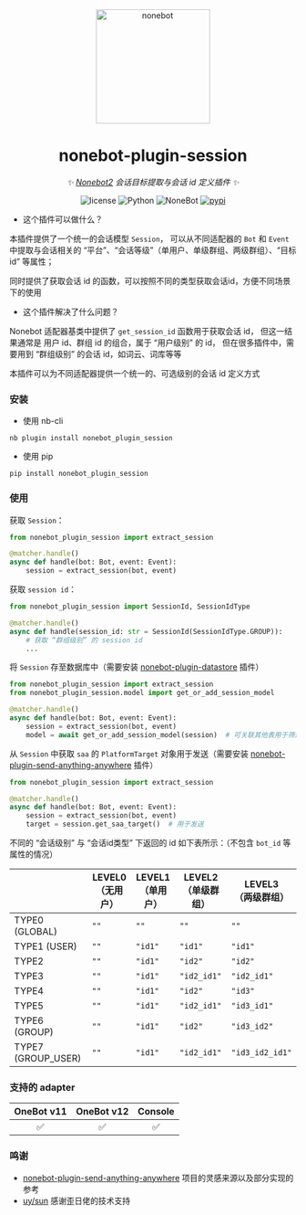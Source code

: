 <div align="center">

  <a href="https://v2.nonebot.dev/">
    <img src="https://v2.nonebot.dev/logo.png" width="200" height="200" alt="nonebot">
  </a>

# nonebot-plugin-session

_✨ [Nonebot2](https://github.com/nonebot/nonebot2) 会话目标提取与会话 id 定义插件 ✨_

<p align="center">
  <img src="https://img.shields.io/github/license/noneplugin/nonebot-plugin-session" alt="license">
  <img src="https://img.shields.io/badge/python-3.8+-blue.svg" alt="Python">
  <img src="https://img.shields.io/badge/nonebot-2.0.0rc1+-red.svg" alt="NoneBot">
  <a href="https://pypi.org/project/nonebot-plugin-session">
    <img src="https://badgen.net/pypi/v/nonebot-plugin-session" alt="pypi">
  </a>
</p>

</div>


- 这个插件可以做什么？

本插件提供了一个统一的会话模型 `Session`，
可以从不同适配器的 `Bot` 和 `Event` 中提取与会话相关的
“平台”、“会话等级”（单用户、单级群组、两级群组）、“目标 id” 等属性；

同时提供了获取会话 id 的函数，可以按照不同的类型获取会话id，方便不同场景下的使用

- 这个插件解决了什么问题？

Nonebot 适配器基类中提供了 `get_session_id` 函数用于获取会话 id，
但这一结果通常是 用户 id、群组 id 的组合，属于 “用户级别” 的 id，
但在很多插件中，需要用到 “群组级别” 的会话 id，如词云、词库等等

本插件可以为不同适配器提供一个统一的、可选级别的会话 id 定义方式


### 安装

- 使用 nb-cli

```
nb plugin install nonebot_plugin_session
```

- 使用 pip

```
pip install nonebot_plugin_session
```

### 使用


获取 `Session`：

```python
from nonebot_plugin_session import extract_session

@matcher.handle()
async def handle(bot: Bot, event: Event):
    session = extract_session(bot, event)
```


获取 `session id`：

```python
from nonebot_plugin_session import SessionId, SessionIdType

@matcher.handle()
async def handle(session_id: str = SessionId(SessionIdType.GROUP)):
    # 获取 “群组级别” 的 session id
    ...
```


将 `Session` 存至数据库中（需要安装 [nonebot-plugin-datastore](https://github.com/he0119/nonebot-plugin-datastore) 插件）

```python
from nonebot_plugin_session import extract_session
from nonebot_plugin_session.model import get_or_add_session_model

@matcher.handle()
async def handle(bot: Bot, event: Event):
    session = extract_session(bot, event)
    model = await get_or_add_session_model(session)  # 可关联其他表用于筛选等
```


从 `Session` 中获取 `saa` 的 `PlatformTarget` 对象用于发送（需要安装 [nonebot-plugin-send-anything-anywhere](https://github.com/felinae98/nonebot-plugin-send-anything-anywhere) 插件）

```python
from nonebot_plugin_session import extract_session

@matcher.handle()
async def handle(bot: Bot, event: Event):
    session = extract_session(bot, event)
    target = session.get_saa_target()  # 用于发送
```


不同的 “会话级别” 与 “会话id类型” 下返回的 id 如下表所示：（不包含 `bot_id` 等属性的情况）

| | LEVEL0<br>（无用户） | LEVEL1<br>（单用户） | LEVEL2<br>（单级群组） | LEVEL3<br>（两级群组） | 
| --- | --- | --- | --- | --- |
| TYPE0 (GLOBAL) | `""` | `""` | `""` | `""` |
| TYPE1 (USER) | `""` | `"id1"` | `"id1"` | `"id1"` |
| TYPE2 | `""` | `"id1"` | `"id2"` | `"id2"` |
| TYPE3 | `""` | `"id1"` | `"id2_id1"` | `"id2_id1"` |
| TYPE4 | `""` | `"id1"` | `"id2"` | `"id3"` |
| TYPE5 | `""` | `"id1"` | `"id2_id1"` | `"id3_id1"` |
| TYPE6 (GROUP) | `""` | `"id1"` | `"id2"` | `"id3_id2"` |
| TYPE7 (GROUP_USER) | `""` | `"id1"` | `"id2_id1"` | `"id3_id2_id1"` |


### 支持的 adapter

| OneBot v11 | OneBot v12 | Console |
| :--------: | :--------: | :------: |
|     ✅     |     ✅     |    ✅    |


### 鸣谢

- [nonebot-plugin-send-anything-anywhere](https://github.com/felinae98/nonebot-plugin-send-anything-anywhere) 项目的灵感来源以及部分实现的参考
- [uy/sun](https://github.com/he0119) 感谢歪日佬的技术支持
